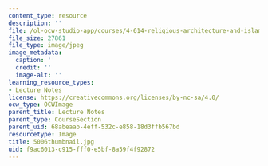 ```yaml
---
content_type: resource
description: ''
file: /ol-ocw-studio-app/courses/4-614-religious-architecture-and-islamic-cultures-fall-2002/f9ac6013c915fff0e5bf8a59f4f92872_5006thumbnail.jpg
file_size: 27861
file_type: image/jpeg
image_metadata:
  caption: ''
  credit: ''
  image-alt: ''
learning_resource_types:
- Lecture Notes
license: https://creativecommons.org/licenses/by-nc-sa/4.0/
ocw_type: OCWImage
parent_title: Lecture Notes
parent_type: CourseSection
parent_uid: 68abeaab-4eff-532c-e858-18d3ffb567bd
resourcetype: Image
title: 5006thumbnail.jpg
uid: f9ac6013-c915-fff0-e5bf-8a59f4f92872
---
```

